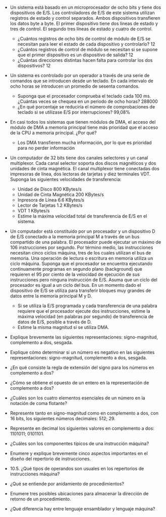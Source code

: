   

- Un sistema está basado en un microprocesador de ocho bits y tiene dos dispositivos de E/S. Los controladores de E/S de este sistema utilizan registros de estado y control separados. Ambos dispositivos transfieren los datos byte a byte. El primer dispositivo tiene dos líneas de estado y tres de control. El segundo tres líneas de estado y cuatro de control.
	- ¿Cuántos registros de ocho bits de control de módulo de E/S se necesitan para leer el estado de cada dispositivo y controlarlo? 12
	- ¿Cuántos registros de control de módulo se necesitan si se supone que el primer dispositivo es un dispositivo de salida? 12
	- ¿Cuántas direcciones distintas hacen falta para controlar los dos dispositivos? 12

- Un sistema es controlado por un operador a través de una serie de comandos que se introducen desde un teclado. En cada intervalo de ocho horas se introducen un promedio de sesenta comandos.
	- Suponga que el procesador comprueba el teclado cada 100 ms. ¿Cuántas veces se chequea en un periodo de ocho horas? 288000
	- ¿En qué porcentaje se reduciría el número de comprobaciones de teclado si se utilizase E/S por interrupciones? 99,08%

- En casi todos los sistemas que tienen módulos de DMA, el acceso del módulo de DMA a memoria principal tiene más prioridad que el acceso de la CPU a memoria principal. ¿Por qué? 
	- Los DMA transfieren mucha información, por lo que es prioridad para no perder información

- Un computador de 32 bits tiene dos canales selectores y un canal multiplexor. Cada canal selector soporta dos discos magnéticos y dos unidades de cinta magnética. El canal multiplexor tiene conectadas dos impresoras de línea, dos lectoras de tarjetas y diez terminales VDT. Suponga las siguientes velocidades de transferencia:
	- Unidad de Disco 800 KBytes/s
	- Unidad de Cinta Magnética 200 KBytes/s
	- Inpresora de Línea 6.6 KBytes/s
	- Lector de Tarjetas 1.2 KBytes/s
	- VDT 1 KBytes/s
	- Estime la máxima velocidad total de transferencia de E/S en el sistema.

- Un computador está constituido por un procesador y un dispositivo D de E/S conectado a la memoria principal M a través de un bus compartido de una palabra. El procesador puede ejecutar un máximo de 106 instrucciones por segundo. Por término medio, las instrucciones necesitan cinco ciclos máquina, tres de los cuales utilizan el bus de memoria. Una operación de lectura o escritura en memoria utiliza un ciclo máquina. Suponga que el procesador se encuentra ejecutando continuamente programas en segundo plano (background) que requieren el 95 por ciento de la velocidad de ejecución de sus instrucciones pero ninguna instrucción de E/S. Asuma que un ciclo del procesador es igual a un ciclo del bus. En un momento dado el dispositivo de E/S se utiliza para transferir bloques muy grandes de datos entre la memoria principal M y D.

	- Si se utiliza la E/S programada y cada transferencia de una palabra requiere que el procesador ejecute dos instrucciones, estime la máxima velocidad (en palabras por segundo) de transferencia de datos de E/S, posible a través de D.
	- Estime la misma magnitud si se utiliza DMA.
- Explique brevemente las siguientes representaciones: signo-magnitud, complemento a dos, sesgada.

- Explique cómo determinar si un número es negativo en las siguientes representaciones: signo-magnitud, complemento a dos, sesgada.

- ¿En qué consiste la regla de extensión del signo para los números en complemento a dos?
  
- ¿Cómo se obtiene el opuesto de un entero en la representación de complemento a dos?

- ¿Cuáles son los cuatro elementos esenciales de un número en la notación de coma flotante?

- Represente tanto en signo-magnitud como en complemento a dos, con 16 bits, los siguientes números decimales: 512; 29.

- Represente en decimal los siguientes valores en complemento a dos: 1101011; 0101101.

- ¿Cuáles son los componentes típicos de una instrucción máquina?

- Enumere y explique brevemente cinco aspectos importantes en el diseño del repertorio de instrucciones.

- 10.5. ¿Qué tipos de operandos son usuales en los repertorios de instrucciones máquina?

- ¿Qué se entiende por anidamiento de procedimientos?

- Enumere tres posibles ubicaciones para almacenar la dirección de retorno de un procedimiento.

- ¿Qué diferencia hay entre lenguaje ensamblador y lenguaje máquina?
